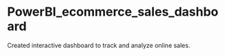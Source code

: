 # PowerBI_ecommerce_sales_dashboard
Created interactive dashboard to track and analyze online sales.
